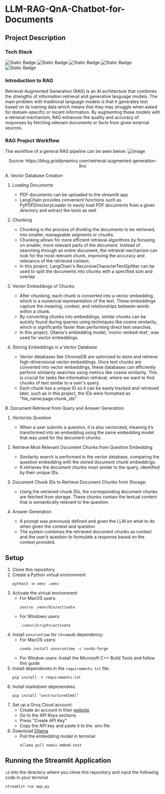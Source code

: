 # LLM-RAG-QnA-Chatbot-for-Documents
## Project Description
### Tech Stack
![Static Badge](https://img.shields.io/badge/LangChain-1C3C3C?style=for-the-badge&logo=langchain&logoColor=ffffff)
![Static Badge](https://img.shields.io/badge/Ollama-34363b?style=for-the-badge&logo=ollama&logoColor=ffffff)
![Static Badge](https://img.shields.io/badge/GroqCloud-d17021?style=for-the-badge)
![Static Badge](https://img.shields.io/badge/ChromaDB-0378a6?style=for-the-badge)
![Static Badge](https://img.shields.io/badge/Streamlit-%23FF4B4B?style=for-the-badge&logo=streamlit&logoColor=ffffff)
### Introduction to RAG
Retrieval-Augmented Generation (RAG) is an AI architecture that combines the strengths of information retrieval and generative language models. The main problem with traditional language models is that it generates text based on its training data which means that they may struggle when asked for domain-specific or recent information. By augmenting these models with a retrieval mechanism, RAG enhances the quality and accuracy of responses by fetching relevant documents or facts from given external sources.

### RAG Project Workflow
The workflow of a general RAG pipeline can be seen below:
![image](https://github.com/user-attachments/assets/889fd5db-cc35-434b-b3cc-5229a1bc4775)
<p align="center">Source: https://blog.griddynamics.com/retrieval-augmented-generation-llm/</p>

A. Vector Database Creation
1. Loading Documents

   - PDF documents can be uploaded to the streamlit app
   - LangChain provides convenient functions such as PyPDFDirectoryLoader to easily load PDF documents from a given directory and extract the texts as well

2. Chunking

   - Chunking is the process of dividing the documents to be retrieved, into smaller, manageable segments or chunks.
   - Chunking allows for more efficient retrieval algorithms by focusing on smaller, more relevant parts of the document. Instead of searching through an entire document, the retrieval mechanism can look for the most relevant chunk, improving the accuracy and relevance of the retrieved context.
   - In this project, LangChain's RecursiveCharacterTextSplitter can be used to split the documents into chunks with a specified size and overlap

3. Vector Embeddings of Chunks

   - After chunking, each chunk is converted into a vector embedding, which is a numerical representation of the text. These embeddings capture the meaning, context, and relationships between words within a chunk.
   - By converting chunks into embeddings, similar chunks can be quickly found during queries using techniques like cosine similarity, which is significantly faster than performing direct text searches.
   - In this project, Ollama's embedding model, 'nomic-embed-text', was used for vector embeddings.

4. Storing Embeddings in a Vector Database

   - Vector databases like ChromaDB are optimized to store and retrieve high-dimensional vector embeddings. Once text chunks are converted into vector embeddings, these databases can efficiently perform similarity searches using metrics like cosine similarity. This is crucial for tasks like information retrieval, where we want to find chunks of text similar to a user's query.
   - Each chunk has a unique ID so it can be easily tracked and retrieved later, such as in this project, the IDs were formatted as "file_name:page:chunk_ids"

B. Document Retrieval from Query and Answer Generation
1. Vectorize Question
   
   - When a user submits a question, it is also vectorized, meaning it’s transformed into an embedding using the same embedding model that was used for the document chunks.

2. Retrieve Most Relevant Document Chunks from Question Embedding
   
   - Similarity search is performed in the vector database, comparing the question embedding with the stored document chunk embeddings.
   - It retrieves the document chunks most similar to the query, identified by their unique IDs.

3. Document Chunk IDs to Retrieve Document Chunks from Storage:

   - Using the retrieved chunk IDs, the corresponding document chunks are fetched from storage. These chunks contain the textual content that is semantically relevant to the question.

4. Answer Generation

   - A prompt was previously defined and given the LLM on what to do when given the context and question
   - The system combines the retrieved document chunks as context and the user’s question to formulate a response based on the context provided.

## Setup
1. Clone this repository
2. Create a Python virtual environment
   ```
   python3 -m venv .venv
   ```
3. Activate the virtual environment
   - For MacOS users:
     ```
     source .venv/bin/activate
     ```
   - For Windows users:
     ```
     .\venv\Scripts\activate
     ```
4. Install `onnxruntime` for `chromadb` dependency:
   - For MacOS users:
     ```
     conda install onnxruntime -c conda-forge
     ```
   - For Window users: Install the Microsoft C++ Build Tools and follow this guide
5. Install dependenies in the `requirements.txt` file:
   ```
   pip install -r requirements.txt
   ```
6. Install markdown depenendies:
   ```
   pip install "unstructured[md]"
   ```
7. Set up a Groq Cloud account:
   - Create an account in their [website](https://console.groq.com/login)
   - Go to the API Keys sections
   - Press "Create API Key"
   - Copy the API key and paste it to the .env file
8. Download [Ollama](ollama.com)
   - Pull the embedding model in terminal
     ```
     ollama pull nomic-embed-text
     ```
## Running the Streamlit Application
`cd` into the directory where you clone this repository and input the following code in your terminal
```
streamlit run app.py
```
     
